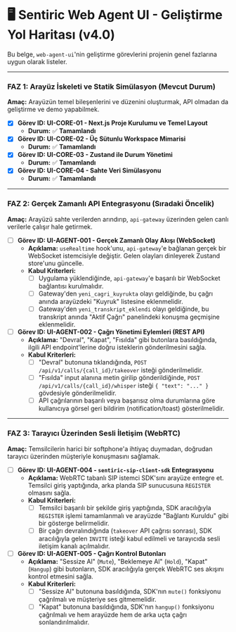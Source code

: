 # 🖥️ Sentiric Web Agent UI - Geliştirme Yol Haritası (v4.0)

Bu belge, `web-agent-ui`'nin geliştirme görevlerini projenin genel fazlarına uygun olarak listeler.

---

### **FAZ 1: Arayüz İskeleti ve Statik Simülasyon (Mevcut Durum)**

**Amaç:** Arayüzün temel bileşenlerini ve düzenini oluşturmak, API olmadan da geliştirme ve demo yapabilmek.

-   [x] **Görev ID: UI-CORE-01 - Next.js Proje Kurulumu ve Temel Layout**
    -   **Durum:** ✅ **Tamamlandı**
-   [x] **Görev ID: UI-CORE-02 - Üç Sütunlu Workspace Mimarisi**
    -   **Durum:** ✅ **Tamamlandı**
-   [x] **Görev ID: UI-CORE-03 - Zustand ile Durum Yönetimi**
    -   **Durum:** ✅ **Tamamlandı**
-   [x] **Görev ID: UI-CORE-04 - Sahte Veri Simülasyonu**
    -   **Durum:** ✅ **Tamamlandı**

---

### **FAZ 2: Gerçek Zamanlı API Entegrasyonu (Sıradaki Öncelik)**

**Amaç:** Arayüzü sahte verilerden arındırıp, `api-gateway` üzerinden gelen canlı verilerle çalışır hale getirmek.

-   [ ] **Görev ID: UI-AGENT-001 - Gerçek Zamanlı Olay Akışı (WebSocket)**
    -   **Açıklama:** `useRealtime` hook'unu, `api-gateway`'e bağlanan gerçek bir WebSocket istemcisiyle değiştir. Gelen olayları dinleyerek Zustand store'unu güncelle.
    -   **Kabul Kriterleri:**
        -   [ ] Uygulama yüklendiğinde, `api-gateway`'e başarılı bir WebSocket bağlantısı kurulmalıdır.
        -   [ ] Gateway'den `yeni_cagri_kuyrukta` olayı geldiğinde, bu çağrı anında arayüzdeki "Kuyruk" listesine eklenmelidir.
        -   [ ] Gateway'den `yeni_transkript_eklendi` olayı geldiğinde, bu transkript anında "Aktif Çağrı" panelindeki konuşma geçmişine eklenmelidir.

-   [ ] **Görev ID: UI-AGENT-002 - Çağrı Yönetimi Eylemleri (REST API)**
    -   **Açıklama:** "Devral", "Kapat", "Fısılda" gibi butonlara basıldığında, ilgili API endpoint'lerine doğru isteklerin gönderilmesini sağla.
    -   **Kabul Kriterleri:**
        -   [ ] "Devral" butonuna tıklandığında, `POST /api/v1/calls/{call_id}/takeover` isteği gönderilmelidir.
        -   [ ] "Fısılda" input alanına metin girilip gönderildiğinde, `POST /api/v1/calls/{call_id}/whisper` isteği `{ "text": "..." }` gövdesiyle gönderilmelidir.
        -   [ ] API çağrılarının başarılı veya başarısız olma durumlarına göre kullanıcıya görsel geri bildirim (notification/toast) gösterilmelidir.

---

### **FAZ 3: Tarayıcı Üzerinden Sesli İletişim (WebRTC)**

**Amaç:** Temsilcilerin harici bir softphone'a ihtiyaç duymadan, doğrudan tarayıcı üzerinden müşteriyle konuşmasını sağlamak.

-   [ ] **Görev ID: UI-AGENT-004 - `sentiric-sip-client-sdk` Entegrasyonu**
    -   **Açıklama:** WebRTC tabanlı SIP istemci SDK'sını arayüze entegre et. Temsilci giriş yaptığında, arka planda SIP sunucusuna `REGISTER` olmasını sağla.
    -   **Kabul Kriterleri:**
        -   [ ] Temsilci başarılı bir şekilde giriş yaptığında, SDK aracılığıyla `REGISTER` işlemi tamamlanmalı ve arayüzde "Bağlantı Kuruldu" gibi bir gösterge belirmelidir.
        -   [ ] Bir çağrı devralındığında (`takeover` API çağrısı sonrası), SDK aracılığıyla gelen `INVITE` isteği kabul edilmeli ve tarayıcıda sesli iletişim kanalı açılmalıdır.

-   [ ] **Görev ID: UI-AGENT-005 - Çağrı Kontrol Butonları**
    -   **Açıklama:** "Sessize Al" (`Mute`), "Beklemeye Al" (`Hold`), "Kapat" (`Hangup`) gibi butonların, SDK aracılığıyla gerçek WebRTC ses akışını kontrol etmesini sağla.
    -   **Kabul Kriterleri:**
        -   [ ] "Sessize Al" butonuna basıldığında, SDK'nın `mute()` fonksiyonu çağrılmalı ve müşteriye ses gitmemelidir.
        -   [ ] "Kapat" butonuna basıldığında, SDK'nın `hangup()` fonksiyonu çağrılmalı ve hem arayüzde hem de arka uçta çağrı sonlandırılmalıdır.
